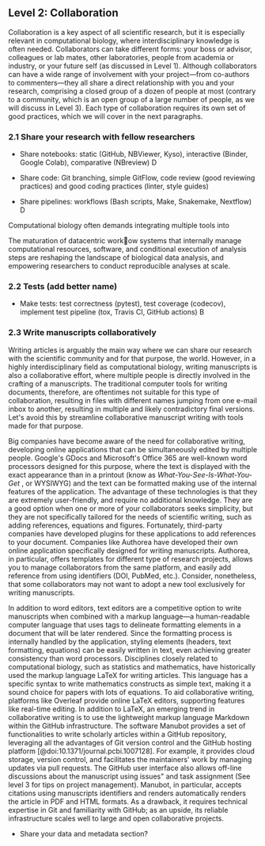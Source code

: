 ## Level 2: Collaboration

Collaboration is a key aspect of all scientific research, but it is especially relevant in computational biology, where interdisciplinary knowledge is often needed. Collaborators can take different forms: your boss or advisor, colleagues or lab mates, other laboratories, people from academia or industry, or your future self (as discussed in Level 1). Although collaborators can have a wide range of involvement with your project—from co-authors to commenters—they all share a direct relationship with you and your research, comprising a closed group of a dozen of people at most (contrary to a community, which is an open group of a large number of people, as we will discuss in Level 3). Each type of collaboration requires its own set of good practices, which we will cover in the next paragraphs.

### 2.1 Share your research with fellow researchers

-  Share notebooks: static (GitHub, NBViewer, Kyso), interactive (Binder, Google Colab), comparative (NBreview) D



-  Share code: Git branching, simple GitFlow, code review (good reviewing practices) and good coding practices (linter, style guides) 

-  Share pipelines: workflows (Bash scripts, Make, Snakemake, Nextflow) D

Computational biology often demands integrating multiple tools into 

The maturation of datacentric
work􀃖ow systems that internally manage computational resources, software, and conditional
execution of analysis steps are reshaping the landscape of biological data analysis, and empowering
researchers to conduct reproducible analyses at scale.

### 2.2 Tests (add better name)

-  Make tests: test correctness (pytest), test coverage (codecov), implement test pipeline (tox, Travis CI, GitHub actions) B

###  2.3 Write manuscripts collaboratively

Writing articles is arguably the main way where we can share our research with the scientific community and for that purpose, the world. However, in a highly interdisciplinary field as computational biology, writing manuscripts is also a collaborative effort, where multiple people is directly involved in the crafting of a manuscripts. The traditional computer tools for writing documents, therefore, are oftentimes not suitable for this type of collaboration, resulting in files with different names jumping from one e-mail inbox to another, resulting in multiple and likely contradictory final versions. Let's avoid this by streamline collaborative manuscript writing with tools made for that purpose.

Big companies have become aware of the need for collaborative writing, developing online applications that can be simultaneously edited by multiple people. Google's GDocs and Microsoft's Office 365 are well-known word processors designed for this purpose, where the text is displayed with the exact appearance than in a printout (know as _What-You-See-Is-What-You-Get_ , or WYSIWYG) and the text can be formatted making use of the internal features of the application. The advantage of these technologies is that they are extremely user-friendly, and require no additional knowledge. They are a good option when one or more of your collaborators seeks simplicity, but they are not specifically tailored for the needs of scientific writing, such as adding references, equations and figures. Fortunately, third-party companies have developed plugins for these applications to add references to your document. Companies like Authorea have developed their own online application specifically designed for writing manuscripts. Authorea, in particular, offers templates for different type of research projects, allows you to manage collaborators from the same platform, and easily add reference from using identifiers (DOI, PubMed, etc.). Consider, nonetheless, that some collaborators may not want to adopt a new tool exclusively for writing manuscripts.

In addition to word editors, text editors are a competitive option to write manuscripts when combined with a markup language—a human-readable computer language that uses tags to delineate formatting elements in a document that will be later rendered. Since the formatting process is internally handled by the application, styling elements (headers, text formatting, equations) can be easily written in text, even achieving greater consistency than word processors. Disciplines closely related to computational biology, such as statistics and mathematics, have historically used the markup language LaTeX for writing articles. This language has a specific syntax to write mathematics constructs as simple text, making it a sound choice for papers with lots of equations. To aid collaborative writing, platforms like Overleaf provide online LaTeX editors, supporting features like real-time editing. In addition to LaTeX, an emerging trend in collaborative writing is to use the lightweight markup language Markdown within the GitHub infrastructure. The software Manubot provides a set of functionalities to write scholarly articles within a GitHub repository, leveraging all the advantages of Git version control and the GitHub hosting platform [@doi:10.1371/journal.pcbi.1007128]. For example, it provides cloud storage, version control, and facilitates the maintainers' work by managing updates via pull requests. The GitHub user interface also allows off-line discussions about the manuscript using issues" and task assignment (See level 3 for tips on project management). Manubot, in particular, accepts citations using manuscripts identifiers and renders automatically renders the article in PDF and HTML formats. As a drawback, it requires technical expertise in Git and familiarity with GitHub; as an upside, its reliable infrastructure scales well to large and open collaborative projects. 

- Share your data and metadata section?
